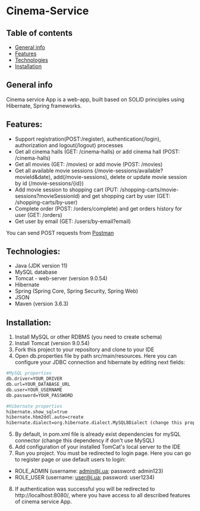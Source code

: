 # Cinema-Service

## Table of contents

* [General info](#general-info)
* [Features](#features)
* [Technologies](#technologies)
* [Installation](#installation)

<a id="general-info"></a>
## General info

Cinema service App is a web-app, built based on SOLID
principles using Hibernate, Spring frameworks.

<a id="features"></a>
## Features:

- Support registration(POST:/register), authentication(/login), authorization and logout(/logout) processes
- Get all cinema halls (GET: /cinema-halls) or add cinema hall (POST: /cinema-halls)
- Get all movies (GET: /movies) or add movie (POST: /movies)
- Get all available movie sessions (/movie-sessions/available?movieId&date), add(/movie-sessions), delete or update movie session by id (/movie-sessions/{id})
- Add movie session to shopping cart (PUT: /shopping-carts/movie-sessions?movieSessionId) and get shopping cart by user (GET: /shopping-carts/by-user)
- Complete order (POST: /orders/complete) and get orders history for user (GET: /orders)
- Get user by email (GET: /users/by-email?email)

You can send POST requests from <a href="https://web.postman.co/home">Postman</a>

<a id="technologies"></a>
## Technologies:

- Java (JDK version 11)
- MySQL database
- Tomcat - web-server (version 9.0.54)
- Hibernate
- Spring (Spring Core, Spring Security, Spring Web)
- JSON
- Maven (version 3.6.3)

<a id="installation"></a>
## Installation:

1. Install MySQL or other RDBMS (you need to create schema)
2. Install Tomcat (version 9.0.54)
3. Fork this project to your repository and clone to your IDE
4. Open db.properties file by path src/main/resources. Here you can configure your JDBC connection and hibernate by editing next fields:
```sh
#MySQL properties
db.driver=YOUR_DRIVER
db.url=YOUR_DATABASE_URL
db.user=YOUR_USERNAME
db.password=YOUR_PASSWORD

#Hibernate properties
hibernate.show_sql=true
hibernate.hbm2ddl.auto=create
hibernate.dialect=org.hibernate.dialect.MySQL8Dialect (change this property if don't use MySQL)
```
5. By default, in pom.xml file is already exist dependencies for mySQL connector (change this dependency if don't use MySQL)
6. Add configuration of your installed TomCat's local server to the IDE
7. Run you project. You must be redirected to login page. Here you can go to register page or use default users to login:
- ROLE_ADMIN (username: admin@i.ua; password: admin123)
- ROLE_USER (username: user@i.ua; password: user1234)
8. If authentication was successful you will be redirected to http://localhost:8080/, where you have access to all described features of cinema service App.
